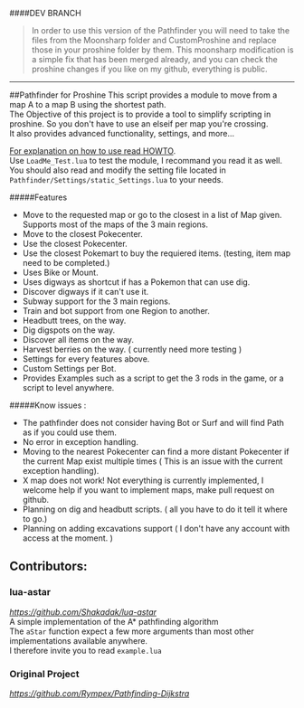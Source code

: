 

####DEV BRANCH
>In order to use this version of the Pathfinder you will need to take the files from the Moonsharp folder and CustomProshine and replace those in your proshine folder by them. This moonsharp modification is a simple fix that has been merged already, and you can check the proshine changes if you like on my github, everything is public.

---
##Pathfinder for Proshine
This script provides a module to move from a map A to a map B using the shortest path.  
The Objective of this project is to provide a tool to simplify scripting in proshine. So you don't have to use an elseif per map you're crossing.  
It also provides advanced functionality, settings, and more...  

[For explanation on how to use read HOWTO](https://github.com/MeltWS/ProShinePathfinder/blob/dev/Pathfinder/HOWTO.md).  
Use `LoadMe_Test.lua` to test the module, I recommand you read it as well.  
You should also read and modify the setting file located in `Pathfinder/Settings/static_Settings.lua` to your needs.  

#####Features

* Move to the requested map or go to the closest in a list of Map given. Supports most of the maps of the 3 main regions.
* Move to the closest Pokecenter.
* Use the closest Pokecenter.
* Use the closest Pokemart to buy the requiered items. (testing, item map need to be completed.)
* Uses Bike or Mount.
* Uses digways as shortcut if has a Pokemon that can use dig.
* Discover digways if it can't use it.
* Subway support for the 3 main regions.
* Train and bot support from one Region to another.
* Headbutt trees, on the way.
* Dig digspots on the way.
* Discover all items on the way.
* Harvest berries on the way. ( currently need more testing )
* Settings for every features above.
* Custom Settings per Bot.
* Provides Examples such as a script to get the 3 rods in the game, or a script to level anywhere.

#####Know issues :

* The pathfinder does not consider having Bot or Surf and will find Path as if you could use them.
* No error in exception handling.
* Moving to the nearest Pokecenter can find a more distant Pokecenter if the current Map exist multiple times ( This is an issue with the current exception handling).
* X map does not work! Not everything is currently implemented, I welcome help if you want to implement maps, make pull request on github.
* Planning on dig and headbutt scripts. ( all you have to do it tell it where to go.)
* Planning on adding excavations support ( I don't have any account with access at the moment. )

## Contributors:

### lua-astar
*https://github.com/Shakadak/lua-astar*  
A simple implementation of the A* pathfinding algorithm  
The `aStar` function expect a few more arguments than most other implementations available anywhere.  
I therefore invite you to read `example.lua`  

### Original Project
*https://github.com/Rympex/Pathfinding-Dijkstra*
